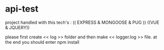 # api-test

project handled with this tech's : (( EXPRESS & MONGOOSE & PUG )) ((VUE & JQUERY))


please first create << log >> folder and then make << logger.log >> file. at the end you should enter npm install
